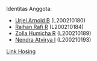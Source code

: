 Identitas Anggota:
- [Urjel Arnold B](https://github.com/AprilArn) (L200210180)
- [Raihan Rafi R](https://github.com/RaihanRafi44) (L200210184)
- [Zolla Humicha R](https://github.com/ZollaHumicha) (L200210189)
- [Nendra Atvirya I](https://github.com/Lychnus15) (L200210193)

[Link Hosing](https://kagalaxy.000webhostapp.com/)
